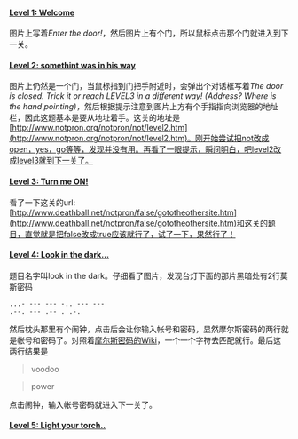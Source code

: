 #### [Level 1: Welcome](http://www.notpron.org/notpron/levelone.htm)
图片上写着*Enter the door!*，然后图片上有个门，所以鼠标点击那个门就进入到下一关。

#### [Level 2: somethint was in his way](http://www.notpron.org/notpron/not/level2.htm)
图片上仍然是一个门，当鼠标指到门把手附近时，会弹出个对话框写着*The door is closed. Trick it or reach LEVEL3 in a different way! (Address? Where is the hand pointing)*，然后根据提示注意到图片上方有个手指指向浏览器的地址栏，因此这题基本是要从地址着手。这关的地址是[http://www.notpron.org/notpron/not/level2.htm](http://www.notpron.org/notpron/not/level2.htm)。刚开始尝试把not改成open，yes，go等等，发现并没有用。再看了一眼提示，瞬间明白，吧level2改成level3就到下一关了。

#### [Level 3: Turn me ON!](http://www.deathball.net/notpron/false/gototheothersite.htm)
看了一下这关的url: [http://www.deathball.net/notpron/false/gototheothersite.htm](http://www.deathball.net/notpron/false/gototheothersite.htm)和这关的题目，直觉就是把false改成true应该就行了，试了一下，果然行了！

#### [Level 4: Look in the dark...](http://www.deathball.net/notpron/true/gototheothersite.htm)
题目名字叫look in the dark。仔细看了图片，发现台灯下面的那片黑暗处有2行莫斯密码
```
...- --- --- -.. --- ---
.--. --- .-- . .-.
```

然后枕头那里有个闹钟，点击后会让你输入帐号和密码，显然摩尔斯密码的两行就是帐号和密码了。对照着[摩尔斯密码的Wiki](https://en.wikipedia.org/wiki/Morse_code)，一个一个字符去匹配就行。最后这两行结果是
> voodoo

> power

点击闹钟，输入帐号密码就进入下一关了。

#### [Level 5: Light your torch..](http://www.deathball.net/notpron/google/shestheoneforme.htm)

